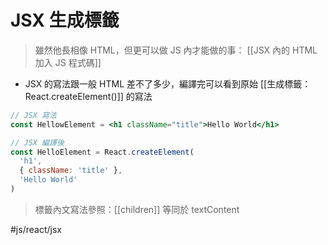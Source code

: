 # JSX 生成標籤
>雖然他長相像 HTML，但更可以做 JS 內才能做的事： [[JSX 內的 HTML 加入 JS 程式碼]]

- JSX 的寫法跟一般 HTML 差不了多少，編譯完可以看到原始 [[生成標籤：React.createElement()]] 的寫法

```jsx
// JSX 寫法
const HellowElement = <h1 className="title">Hello World</h1>
```
```jsx
// JSX 編譯後
const HelloElement = React.createElement(
  'h1',
  { className: 'title' },
  'Hello World'
)
```
>標籤內文寫法參照：[[children]]
>等同於 textContent

#js/react/jsx